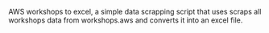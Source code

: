 AWS workshops to excel, a simple data scrapping script that uses scraps all workshops data from workshops.aws and converts it into an excel file.
